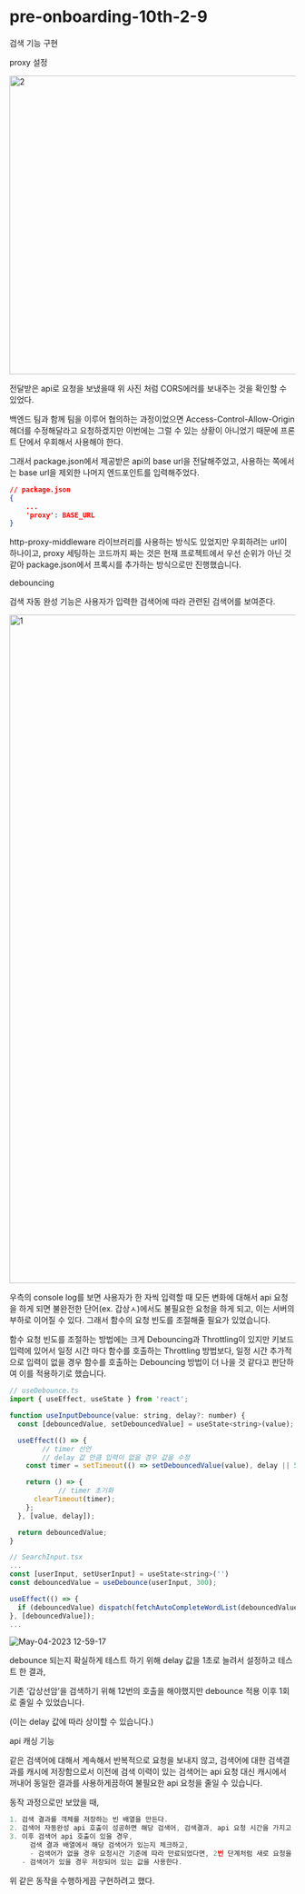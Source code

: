 # pre-onboarding-10th-2-9


검색 기능 구현

proxy 설정

<img width="526" alt="2" src="https://user-images.githubusercontent.com/49917043/236109816-e540beb7-ff47-47d7-96d0-0038f40732c2.png">


전달받은 api로 요청을 보냈을때 위 사진 처럼 CORS에러를 보내주는 것을 확인할 수 있었다. 

백엔드 팀과 함께 팀을 이루어 협의하는 과정이었으면 Access-Control-Allow-Origin 헤더를 수정해달라고 요청하겠지만 이번에는 그럴 수 있는 상황이 아니었기 때문에 프론트 단에서 우회해서 사용해야 한다.

그래서 package.json에서 제공받은 api의 base url을 전달해주었고, 사용하는 쪽에서는 base url을 제외한 나머지 엔드포인트를 입력해주었다.

```json
// package.json
{
	...
	'proxy': BASE_URL
}
```

http-proxy-middleware 라이브러리를 사용하는 방식도 있었지만 우회하려는 url이 하나이고, proxy 세팅하는 코드까지 짜는 것은 현재 프로젝트에서 우선 순위가 아닌 것 같아 package.json에서 프록시를 추가하는 방식으로만 진행했습니다.

debouncing

검색 자동 완성 기능은 사용자가 입력한 검색어에 따라 관련된 검색어를 보여준다.

<img width="1177" alt="1" src="https://user-images.githubusercontent.com/49917043/236109839-8fe7909b-e1c8-4c0e-abd1-f9fa2c8b7e71.png">


우측의 console log를 보면 사용자가 한 자씩 입력할 때 모든 변화에 대해서 api 요청을 하게 되면 불완전한 단어(ex. 갑상ㅅ)에서도 불필요한 요청을 하게 되고, 이는 서버의 부하로 이어질 수 있다. 그래서 함수의 요청 빈도를 조절해줄 필요가 있었습니다.

함수 요청 빈도를 조절하는 방법에는 크게 Debouncing과 Throttling이 있지만 키보드 입력에 있어서 일정 시간 마다 함수를 호출하는 Throttling 방법보다, 일정 시간 추가적으로 입력이 없을 경우 함수를 호출하는 Debouncing 방법이 더 나을 것 같다고 판단하여 이를 적용하기로 했습니다.

```jsx
// useDebounce.ts
import { useEffect, useState } from 'react';

function useInputDebounce(value: string, delay?: number) {
  const [debouncedValue, setDebouncedValue] = useState<string>(value);

  useEffect(() => {
		// timer 선언
		// delay 값 만큼 입력이 없을 경우 값을 수정
    const timer = setTimeout(() => setDebouncedValue(value), delay || 500);

    return () => {
			// timer 초기화
      clearTimeout(timer);
    };
  }, [value, delay]);

  return debouncedValue;
}

// SearchInput.tsx
...
const [userInput, setUserInput] = useState<string>('')
const debouncedValue = useDebounce(userInput, 300);

useEffect(() => {
  if (debouncedValue) dispatch(fetchAutoCompleteWordList(debouncedValue));
}, [debouncedValue]);
...
```

![May-04-2023 12-59-17](https://user-images.githubusercontent.com/49917043/236109907-44d82eaa-9a9c-42bc-8711-0af3277913a9.gif)


debounce 되는지 확실하게 테스트 하기 위해 delay 값을 1초로 늘려서 설정하고 테스트 한 결과,

기존 ‘갑상선암’을 검색하기 위해 12번의 호출을 해야했지만 debounce 적용 이후 1회로 줄일 수 있었습니다.

(이는 delay 값에 따라 상이할 수 있습니다.)

api 캐싱 기능

같은 검색어에 대해서 계속해서 반복적으로 요청을 보내지 않고, 검색어에 대한 검색결과를 캐시에 저장함으로서 이전에 검색 이력이 있는 검색어는 api 요청 대신 캐시에서 꺼내어 동일한 결과를 사용하게끔하여 불필요한 api 요청을 줄일 수 있습니다.

동작 과정으로만 보았을 때,

```jsx
1. 검색 결과를 객체를 저장하는 빈 배열을 만든다.
2. 검색어 자동완성 api 호출이 성공하면 해당 검색어, 검색결과, api 요청 시간을 가지고 있는 데이터를 배열에 담는다.
3. 이후 검색어 api 호출이 있을 경우,
	 검색 결과 배열에서 해당 검색어가 있는지 체크하고,
	 - 검색어가 없을 경우 요청시간 기준에 따라 만료되었다면, 2번 단계처럼 새로 요청을 보내고 결과를 저장한다.
   - 검색어가 있을 경우 저장되어 있는 값을 사용한다.
```

위 같은 동작을 수행하게끔 구현하려고 했다.
